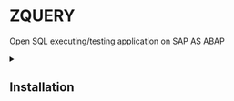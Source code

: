 # ZQUERY
Open SQL executing/testing application on SAP AS ABAP

<details><summary><h2>Installation</h2></summary>
 Upload files and screens to your system and add GUI status manually by following below provided instructions( SAP doesnt directly allow download/upload interface for GUI-statuses,you will abapgit or SAPLINK to download and upload them ).
 ## Adding GUI-statuses
  Right click on program name and choose create -> Gui Status
  ![image](https://user-images.githubusercontent.com/43263062/173181509-a89a329a-91c3-472f-b6c8-1e03d5a8970c.png)
<details><summary><h3>Adding STATUS (Example)</h3></summary>
Create status
![image](https://user-images.githubusercontent.com/43263062/173181999-c036f6f3-d361-475e-bb1a-0a7428fb585d.png)

You will be presented with the status screen,
![image](https://user-images.githubusercontent.com/43263062/173181668-92a03c06-f48c-4f33-a95c-ef6e37663992.png)

add item to application toolbar,
Add Fuction code to first Input: NEW
![image](https://user-images.githubusercontent.com/43263062/173182403-c89afe22-3e41-4439-987a-1f1caa64978f.png)
select OK.
![image](https://user-images.githubusercontent.com/43263062/173181728-ad9d9119-d52e-44e7-af1e-c5a6121ef233.png)
Double click and select F5 or any function key of your choice and select OK.
![image](https://user-images.githubusercontent.com/43263062/173181737-e0648bca-c709-4b47-a4f7-db430090e31e.png)

fill relavant Info and save.
![image](https://user-images.githubusercontent.com/43263062/173181811-7a980291-cd9e-4d5f-bc55-8c7fa3105c97.png)
</details>
 
Below table contains list of Statuses/Items to be added:
|Status Name|	Short Text|	Status Type|
|-----------|-----------|------------|
|PF_9000|	Main Status|	Normal Screen|
|PF_9100|	Query Wizard|	Dialog Box|
|PF_9200|	Setting|	Dialog Box|
|STATUS9300|	Save Option|	Dialog Box|
<details><summary><h3>PF_9000</h3></summary>
Application toolbar items
|Function Code|Type|Function Text|Icon Name|Icon Text|Info.Text|Field Name|
|-----------|-----------|------------|--------|------|-----|----|
|NEW|Static Text|NEW|ICON_ADD_ROW||New Tab|
|DEL_TAB|Static Text|DEL_TAB|ICON_REMOVE_ROW||Delete Tab|
||separator Line|
|QWIZ|Static Text|Query Wizard|ICON_WIZARD||Query Wizard|
||separator Line|
|CHECK|Static Text|Execute|ICON_EXECUTE_OBJECT|Execute||
|EXEC2PC|Static Text|Execute to PC|ICON_WRITE_FILE|Execute to file||
|EXEC2BG|Static Text|Execute as Job|ICON_SYM_SPOOL_SERVER|Execute as a Background Job||
|EXEC2BG|Static Text|Execute as Job|ICON_SYM_SPOOL_SERVER|Execute as a Background Job||
||separator Line|
|SETTING|Static Text|Settings|ICON_SETTINGS|Settings||
|EXP|Static Text|COL/EXP|ICON_VIEW_EXPAND_HORIZONTAL|||
||separator Line|
|MAX_ROW|Dynamic Text|Execute as Job|ICON_SYM_SPOOL_SERVER|Execute as a Background Job||W-MAX_ROW|

Create Separator line by right clicking on item
![image](https://user-images.githubusercontent.com/43263062/173182795-597a78f9-4598-4f1e-841b-3a4206db5590.png)
Add Function keys as shown in image
![image](https://user-images.githubusercontent.com/43263062/173182818-d6c33953-017f-4b9b-a82c-c861bb5b0419.png)
</details>
 <details><summary><h3>PF_9100</h3></summary>
|Function Code|Type|Function Text|Icon Name|Icon Text|Info.Text|Field Name|
|-----------|-----------|------------|--------|------|-----|----|
|OK_QWIZ|Static Text|Close|ICON_OKAY|||
|CLOSE_QWIZ|Static Text|Cancel|ICON_CANCEL|||
  </details>
<details><summary><h3>PF_9200</h3></summary>
|Function Code|Type|Function Text|Icon Name|Icon Text|Info.Text|Field Name|
|-----------|-----------|------------|--------|------|-----|----|
|OK_SET|Static Text|Close|ICON_OKAY|||
</details>
  </details>

 
